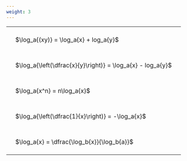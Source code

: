 ```yaml
---
weight: 3
---
```


<style type="text/css">
#T_4dc9e th.col_heading {
  text-align: left;
  font-size: 1em;
}
#T_4dc9e td {
  text-align: left;
  font-size: 1em;
  padding: 1.5em;
}
</style>
<table id="T_4dc9e">
  <thead>
  </thead>
  <tbody>
    <tr>
      <td id="T_4dc9e_row0_col0" class="data row0 col0" >$\log_a{(xy)} = \log_a{x} + log_a{y}$</td>
    </tr>
    <tr>
      <td id="T_4dc9e_row1_col0" class="data row1 col0" >$\log_a{\left(\dfrac{x}{y}\right)} = \log_a{x} - log_a{y}$</td>
    </tr>
    <tr>
      <td id="T_4dc9e_row2_col0" class="data row2 col0" >$\log_a{x^n} = n\log_a{x}$</td>
    </tr>
    <tr>
      <td id="T_4dc9e_row3_col0" class="data row3 col0" >$\log_a{\left(\dfrac{1}{x}\right)} = -\log_a{x}$</td>
    </tr>
    <tr>
      <td id="T_4dc9e_row4_col0" class="data row4 col0" >$\log_a{x} = \dfrac{\log_b{x}}{\log_b{a}}$</td>
    </tr>
  </tbody>
</table>
